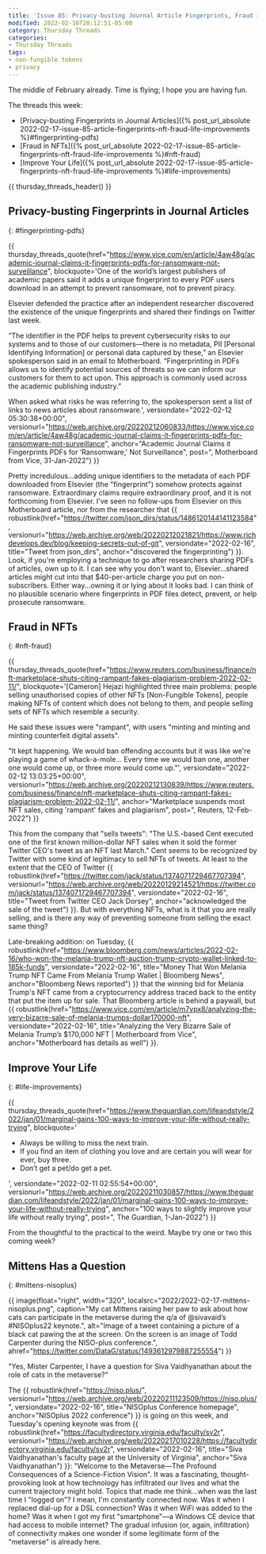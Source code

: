 ```yaml
---
title: 'Issue 85: Privacy-busting Journal Article Fingerprints, Fraud in NFTs, Improve Your Life'
modified: 2022-02-16T20:12:51-05:00
category: Thursday Threads
categories:
- Thursday Threads
tags:
- non-fungible tokens
- privacy
---
```

The middle of February already. 
Time is flying; I hope you are having fun.

The threads this week:

* [Privacy-busting Fingerprints in Journal Articles]({% post_url_absolute 2022-02-17-issue-85-article-fingerprints-nft-fraud-life-improvements %}#fingerprinting-pdfs)
* [Fraud in NFTs]({% post_url_absolute 2022-02-17-issue-85-article-fingerprints-nft-fraud-life-improvements %}#nft-fraud)
* [Improve Your Life]({% post_url_absolute 2022-02-17-issue-85-article-fingerprints-nft-fraud-life-improvements %}#life-improvements)

{{ thursday_threads_header() }}


## Privacy-busting Fingerprints in Journal Articles
{: #fingerprinting-pdfs}


{{ thursday_threads_quote(href="https://www.vice.com/en/article/4aw48g/academic-journal-claims-it-fingerprints-pdfs-for-ransomware-not-surveillance",
 blockquote='One of the world’s largest publishers of academic papers said it adds a unique fingerprint to every PDF users download in an attempt to prevent ransomware, not to prevent piracy. 

Elsevier defended the practice after an independent researcher discovered the existence of the unique fingerprints and shared their findings on Twitter last week. 

“The identifier in the PDF helps to prevent cybersecurity risks to our systems and to those of our customers—there is no metadata, PII [Personal Identifying Information] or personal data captured by these,” an Elsevier spokesperson said in an email to Motherboard. “Fingerprinting in PDFs allows us to identify potential sources of threats so we can inform our customers for them to act upon. This approach is commonly used across the academic publishing industry.”

When asked what risks he was referring to, the spokesperson sent a list of links to news articles about ransomware.',
 versiondate="2022-02-12 05:30:38+00:00",
 versionurl="https://web.archive.org/20220212060833/https://www.vice.com/en/article/4aw48g/academic-journal-claims-it-fingerprints-pdfs-for-ransomware-not-surveillance",
 anchor="Academic Journal Claims it Fingerprints PDFs for ‘Ransomware,’ Not Surveillance",
 post=", Motherboard from Vice, 31-Jan-2022") }}

Pretty incredulous...adding unique identifiers to the metadata of each PDF downloaded from Elsevier (the "fingerprint") somehow protects against ransomware. 
Extraordinary claims require extraordinary proof, and it is not forthcoming from Elsevier. 
I've seen no follow-ups from Elsevier on this Motherboard article, nor from the researcher that {{ robustlink(href="https://twitter.com/json_dirs/status/1486120144141123584", versionurl="https://web.archive.org/web/20220212021821/https://www.richdevelops.dev/blog/keeping-secrets-out-of-git", versiondate="2022-02-16", title="Tweet from json_dirs", anchor="discovered the fingerprinting") }}. 
Look, if you're employing a technique to go after researchers sharing PDFs of articles, own up to it. 
I can see why you don't want to, Elsevier...shared articles might cut into that $40-per-article charge you put on non-subscribers. 
Either way...owning it or lying about it looks bad. 
I can think of no plausible scenario where fingerprints in PDF files detect, prevent, or help prosecute ransomware.

## Fraud in NFTs
{: #nft-fraud}

{{ thursday_threads_quote(href="https://www.reuters.com/business/finance/nft-marketplace-shuts-citing-rampant-fakes-plagiarism-problem-2022-02-11/",
 blockquote='[Cameron] Hejazi highlighted three main problems: people selling unauthorised copies of other NFTs [Non-Fungible Tokens], people making NFTs of content which does not belong to them, and people selling sets of NFTs which resemble a security.

He said these issues were "rampant", with users "minting and minting and minting counterfeit digital assets".

"It kept happening. We would ban offending accounts but it was like we&#39;re playing a game of whack-a-mole... Every time we would ban one, another one would come up, or three more would come up."',
 versiondate="2022-02-12 13:03:25+00:00",
 versionurl="https://web.archive.org/20220212130839/https://www.reuters.com/business/finance/nft-marketplace-shuts-citing-rampant-fakes-plagiarism-problem-2022-02-11/",
 anchor="Marketplace suspends most NFT sales, citing 'rampant' fakes and plagiarism",
 post=", Reuters, 12-Feb-2022") }}

This from the company that "sells tweets": <quot>"The U.S.-based Cent executed one of the first known million-dollar NFT sales when it sold the former Twitter CEO's tweet as an NFT last March."</quot> 
Cent seems to be recognized by Twitter with some kind of legitimacy to sell NFTs of tweets. 
At least to the extent that the CEO of Twitter {{ robustlink(href="https://twitter.com/jack/status/1374071729467707394", versionurl="https://web.archive.org/web/20220129214521/https://twitter.com/jack/status/1374071729467707394", versiondate="2022-02-16", title="Tweet from Twitter CEO Jack Dorsey", anchor="acknowledged the sale of the tweet") }}. 
But with everything NFTs, what is it that you are really selling, and is there any way of preventing someone from selling the exact same thing? 

Late-breaking addition: on Tuesday, {{ robustlink(href="https://www.bloomberg.com/news/articles/2022-02-16/who-won-the-melania-trump-nft-auction-trump-crypto-wallet-linked-to-185k-funds", versiondate="2022-02-16", title="Money That Won Melania Trump NFT Came From Melania Trump Wallet | Bloomberg News", anchor="Bloomberg News reported") }} that the winning bid for Melania Trump's NFT came from a cryptocurrency address traced back to the entity that put the item up for sale. 
That Bloomberg article is behind a paywall, but {{ robustlink(href="https://www.vice.com/en/article/m7vpx8/analyzing-the-very-bizarre-sale-of-melania-trumps-dollar170000-nft", versiondate="2022-02-16", title="Analyzing the Very Bizarre Sale of Melania Trump’s $170,000 NFT | Motherboard from Vice", anchor="Motherboard has details as well") }}.


## Improve Your Life
{: #life-improvements}

{{ thursday_threads_quote(href="https://www.theguardian.com/lifeandstyle/2022/jan/01/marginal-gains-100-ways-to-improve-your-life-without-really-trying",
 blockquote='<ul><li>Always be willing to miss the next train. </li><li>If you find an item of clothing you love and are certain you will wear for ever, buy three.</li><li>Don’t get a pet/do get a pet.</li></ul>',
 versiondate="2022-02-11 02:55:54+00:00",
 versionurl="https://web.archive.org/20220211030857/https://www.theguardian.com/lifeandstyle/2022/jan/01/marginal-gains-100-ways-to-improve-your-life-without-really-trying",
 anchor="100 ways to slightly improve your life without really trying",
 post=", The Guardian, 1-Jan-2022") }}

From the thoughtful to the practical to the weird. 
Maybe try one or two this coming week?

## Mittens Has a Question
{: #mittens-nisoplus}

{{ image(float="right", width="320", localsrc="2022/2022-02-17-mittens-nisoplus.png", caption="My cat Mittens raising her paw to ask about how cats can participate in the metaverse during the q/a of ⁦@sivavaid⁩’s #NISOplus22 keynote.", alt="Image of a tweet containing a picture of a black cat pawing the at the screen. On the screen is an image of Todd Carpenter during the NISO-plus conference.", ahref="https://twitter.com/DataG/status/1493612979887255554") }}

"Yes, Mister Carpenter, I have a question for Siva Vaidhyanathan about the role of cats in the metaverse?"

The {{ robustlink(href="https://niso.plus/", versionurl="https://web.archive.org/web/20220211123509/https://niso.plus/", versiondate="2022-02-16", title="NISOplus Conference homepage", anchor="NISOplus 2022 conference") }} is going on this week, and Tuesday's opening keynote was from {{ robustlink(href="https://facultydirectory.virginia.edu/faculty/sv2r", versionurl="https://web.archive.org/web/20220217010228/https://facultydirectory.virginia.edu/faculty/sv2r", versiondate="2022-02-16", title="Siva Vaidhyanathan's faculty page at the University of Virginia", anchor="Siva Vaidhyanathan") }}: "Welcome to the Metaverse—The Profound Consequences of a Science-Fiction Vision".
It was a fascinating, thought-provoking look at how technology has infiltrated our lives and what the current trajectory might hold. 
Topics that made me think...when was the last time I "logged on"? 
I mean, I'm constantly connected now. 
Was it when I replaced dial-up for a DSL connection? 
Was it when WiFi was added to the home? 
Was it when I got my first "smartphone"—a Windows CE device that had access to mobile internet? 
The gradual infusion (or, again, infiltration) of connectivity makes one wonder if some legitimate form of the "metaverse" is already here.